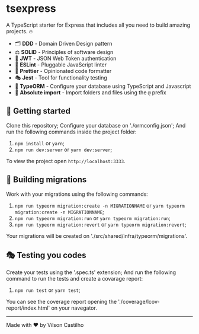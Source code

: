 # tsexpress

A TypeScript starter for Express that includes all you need to build amazing projects. 🔥

- 🗂 **DDD** - Domain Driven Design pattern
- ⚖ **SOLID** - Principles of software design
- 🔑 **JWT** - JSON Web Token authentication
- 📏 **ESLint** - Pluggable JavaScript linter
- 💖 **Prettier** - Opinionated code formatter
- 🎭 **Jest** - Tool for functionality testing
- 💾 **TypeORM** - Configure your database using TypeScript and Javascript
- 📂 **Absolute import** - Import folders and files using the `@` prefix

## 🚀 Getting started

Clone this repository;
Configure your database on './ormconfig.json';
And run the following commands inside the project folder:

1. `npm install` or `yarn`;
2. `npm run dev:server` or `yarn dev:server`;

To view the project open `http://localhost:3333`.

## 🧱 Building migrations

Work with your migrations using the following commands:

1. `npm run typeorm migration:create -n MIGRATIONNAME` or `yarn typeorm migration:create -n MIGRATIONNAME`;
2. `npm run typeorm migration:run` or `yarn typeorm migration:run`;
3. `npm run typeorm migration:revert` or `yarn typeorm migration:revert`;

Your migrations will be created on './src/shared/infra/typeorm/migrations'.

## 🎭 Testing you codes

Create your tests using the '.spec.ts' extension;
And run the following command to run the tests and create a covarage report:

1. `npm run test` or `yarn test`;

You can see the coverage report opening the './coverage/lcov-report/index.html' on your navegator.

---

Made with ♥ by Vilson Castilho
